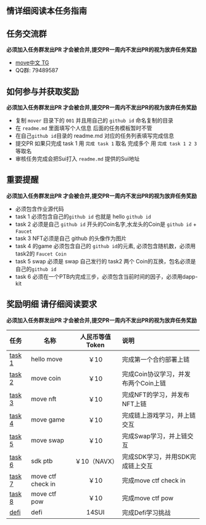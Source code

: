 ## 情详细阅读本任务指南

## 任务交流群
**必须加入任务群发出PR 才会被合并,提交PR一周内不发出PR的视为放弃任务奖励**
- [move中文 TG](https://t.me/move_cn)
- QQ群: 79489587

## 如何参与并获取奖励
**必须加入任务群发出PR 才会被合并,提交PR一周内不发出PR的视为放弃任务奖励**

- 复制 `mover` 目录下的 `001` 并且用自己的 `github id` 命名复制的目录
- 在 `readme.md` 里面填写个人信息 后面的任务模板暂时不管
- 在自己`github id`目录的 readme.md 对应的任务列表填写完成信息
- 提交PR 如果只完成 task 1 用 `完成 task 1` 取名 完成多个 用 `完成 task 1 2 3` 等取名
- 审核任务完成会把Sui打入 `readme.md` 提供的Sui地址



## 重要提醒
**必须加入任务群发出PR 才会被合并,提交PR一周内不发出PR的视为放弃任务奖励**
- 必须包含作业源代码
- task 1 必须包含自己的`github id` 也就是 hello `github id`
- task 2 必须是自己 `github id` 开头的Coin名字,水龙头的Coin是 `github id` + `Faucet`
- task 3 NFT必须是自己 github 的头像作为图片
- task 4 的game 必须包含自己的 `github id`的元素, 必须包含随机数，必须用task2的 `Faucet Coin`
- task 5 swap 必须是 swap 自己发行的 task2 两个 Coin的互换，包名必须是自己的`github id`
- task 6 必须在一个PTB内完成三步，必须包含当前时间的因子，必须用dapp-kit


## 奖励明细 请仔细阅读要求
**必须加入任务群发出PR 才会被合并,提交PR一周内不发出PR的视为放弃任务奖励**

| 任务                                         | 名称                | 人民币等值Token | 说明                     |
|:-------------------------------------------|-------------------|:----------:|:-----------------------|
| [task 1](01.hello_move.md)                 | hello move        |    ￥10     | 完成第一个合约部署上链            |
| [task 2](02.move_coin.md)                  | move coin         |    ￥10     | 完成Coin协议学习，并发布两个Coin上链 |
| [task 3](03.move_nft.md)                   | move nft          |    ￥10     | 完成NFT的学习，并发布NFT上链      |
| [task 4](04.move_game.md)                  | move game         |    ￥10     | 完成链上游戏学习，并上链交互         |
| [task 5](05.move_swap.md)                  | move swap         |    ￥10     | 完成Swap学习，并上链交互         |
| [task 6](06.SDK_PTB_NAVI.md)               | sdk ptb           | ￥10（NAVX）  | 完成SDK学习，并用SDK完成链上交互    |
| [task 7](07.move_ctf_check_in.md)          | move ctf check in |    ￥10     | 完成move ctf check in    |
| [task 8](08.move_ctf_lets_move.md)         | move ctf pow      |    ￥10     | 完成move ctf pow         |
| [defi](https://dacade.org/communities/sui) | defi              |   14SUI    | 完成Defi学习挑战             |